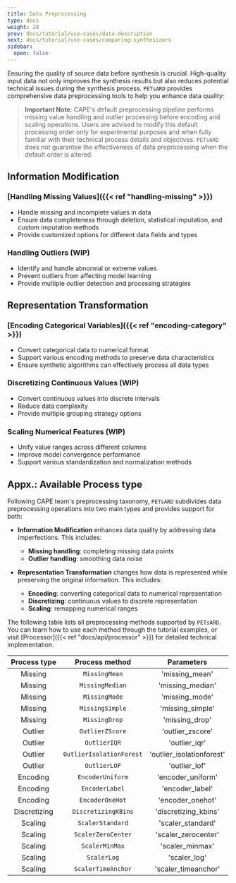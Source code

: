 ```yaml
---
title: Data Preprocessing
type: docs
weight: 20
prev: docs/tutorial/use-cases/data-description
next: docs/tutorial/use-cases/comparing-synthesizers
sidebar:
  open: false
---
```



Ensuring the quality of source data before synthesis is crucial. High-quality input data not only improves the synthesis results but also reduces potential technical issues during the synthesis process. `PETsARD` provides comprehensive data preprocessing tools to help you enhance data quality:

> **Important Note**: CAPE's default preprocessing pipeline performs missing value handling and outlier processing before encoding and scaling operations. Users are advised to modify this default processing order only for experimental purposes and when fully familiar with their technical process details and objectives. `PETsARD` does not guarantee the effectiveness of data preprocessing when the default order is altered.

## Information Modification

### [Handling Missing Values]({{< ref "handling-missing" >}})

- Handle missing and incomplete values in data
- Ensure data completeness through deletion, statistical imputation, and custom imputation methods
- Provide customized options for different data fields and types

<!-- [Handling Outlier](./handling-outliers) -->
### Handling Outliers (WIP)

- Identify and handle abnormal or extreme values
- Prevent outliers from affecting model learning
- Provide multiple outlier detection and processing strategies

## Representation Transformation

### [Encoding Categorical Variables]({{< ref "encoding-category" >}})

- Convert categorical data to numerical format
- Support various encoding methods to preserve data characteristics
- Ensure synthetic algorithms can effectively process all data types

<!-- [Discretizing Continuous Values](./discretizing-continuous) -->
### Discretizing Continuous Values (WIP)

- Convert continuous values into discrete intervals
- Reduce data complexity
- Provide multiple grouping strategy options

<!-- [Scaling Numerical Features](./scaling-numeric) -->
### Scaling Numerical Features (WIP)

- Unify value ranges across different columns
- Improve model convergence performance
- Support various standardization and normalization methods

## Appx.: Available Process type

Following CAPE team's preprocessing taxonomy, `PETsARD` subdivides data preprocessing operations into two main types and provides support for both:

- **Information Modification** enhances data quality by addressing data imperfections. This includes:
  - **Missing handling**: completing missing data points
  - **Outlier handling**: smoothing data noise

- **Representation Transformation** changes how data is represented while preserving the original information. This includes:
  - **Encoding**: converting categorical data to numerical representation
  - **Discretizing**: continuous values to discrete representation
  - **Scaling**: remapping numerical ranges

The following table lists all preprocessing methods supported by `PETsARD`. You can learn how to use each method through the tutorial examples, or visit [Processor]({{< ref "docs/api/processor" >}}) for detailed technical implementation.

| Process type | Process method | Parameters |
| :---: | :---: | :---: |
| Missing | `MissingMean`   | 'missing_mean'   |
| Missing | `MissingMedian` | 'missing_median' |
| Missing | `MissingMode`   | 'missing_mode'   |
| Missing | `MissingSimple` | 'missing_simple' |
| Missing | `MissingDrop`   | 'missing_drop'   |
| Outlier | `OutlierZScore`          | 'outlier_zscore'          |
| Outlier | `OutlierIQR`             | 'outlier_iqr'             |
| Outlier | `OutlierIsolationForest` | 'outlier_isolationforest' |
| Outlier | `OutlierLOF`             | 'outlier_lof'             |
| Encoding | `EncoderUniform` | 'encoder_uniform' |
| Encoding | `EncoderLabel`   | 'encoder_label'   |
| Encoding | `EncoderOneHot`  | 'encoder_onehot'  |
| Discretizing | `DiscretizingKBins` | 'discretizing_kbins' |
| Scaling | `ScalerStandard`   | 'scaler_standard'   |
| Scaling | `ScalerZeroCenter` | 'scaler_zerocenter' |
| Scaling | `ScalerMinMax`     | 'scaler_minmax'     |
| Scaling | `ScalerLog`        | 'scaler_log'        |
| Scaling | `ScalerTimeAnchor` | 'scaler_timeanchor' |